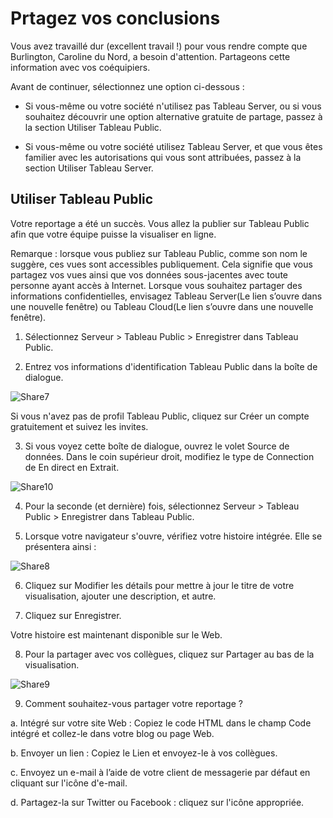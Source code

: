 # Prtagez vos conclusions 

Vous avez travaillé dur (excellent travail !) pour vous rendre compte que Burlington, Caroline du Nord, a besoin d'attention. Partageons cette information avec vos coéquipiers.

Avant de continuer, sélectionnez une option ci-dessous :

- Si vous-même ou votre société n'utilisez pas Tableau Server, ou si vous souhaitez découvrir une option alternative gratuite de partage, passez à la section Utiliser Tableau Public.

- Si vous-même ou votre société utilisez Tableau Server, et que vous êtes familier avec les autorisations qui vous sont attribuées, passez à la section Utiliser Tableau Server.

## Utiliser Tableau Public
Votre reportage a été un succès. Vous allez la publier sur Tableau Public afin que votre équipe puisse la visualiser en ligne.

Remarque : lorsque vous publiez sur Tableau Public, comme son nom le suggère, ces vues sont accessibles publiquement. Cela signifie que vous partagez vos vues ainsi que vos données sous-jacentes avec toute personne ayant accès à Internet. Lorsque vous souhaitez partager des informations confidentielles, envisagez Tableau Server(Le lien s’ouvre dans une nouvelle fenêtre) ou Tableau Cloud(Le lien s’ouvre dans une nouvelle fenêtre).

1. Sélectionnez Serveur > Tableau Public > Enregistrer dans Tableau Public.

2. Entrez vos informations d'identification Tableau Public dans la boîte de dialogue.

![Share7](https://user-images.githubusercontent.com/73080397/206905864-96afc5e7-e8bb-421b-a380-d6eba42ec1a9.png)

Si vous n'avez pas de profil Tableau Public, cliquez sur Créer un compte gratuitement et suivez les invites.


3. Si vous voyez cette boîte de dialogue, ouvrez le volet Source de données. Dans le coin supérieur droit, modifiez le type de Connection de En direct en Extrait.

![Share10](https://user-images.githubusercontent.com/73080397/206905888-725021d3-9411-4077-a512-73f8350633f1.png)

4. Pour la seconde (et dernière) fois, sélectionnez Serveur > Tableau Public > Enregistrer dans Tableau Public.

5. Lorsque votre navigateur s'ouvre, vérifiez votre histoire intégrée. Elle se présentera ainsi :

![Share8](https://user-images.githubusercontent.com/73080397/206905907-ff437665-c07c-419c-af9f-e36b12b21c1f.png)

6. Cliquez sur Modifier les détails pour mettre à jour le titre de votre visualisation, ajouter une description, et autre.

7. Cliquez sur Enregistrer.

Votre histoire est maintenant disponible sur le Web.

8. Pour la partager avec vos collègues, cliquez sur Partager au bas de la visualisation.

![Share9](https://user-images.githubusercontent.com/73080397/206905989-e0ea4ad7-4111-4289-908d-5d29ab80ae02.png)


9. Comment souhaitez-vous partager votre reportage ?

  a. Intégré sur votre site Web : Copiez le code HTML dans le champ Code intégré et collez-le dans votre blog ou page Web.

  b. Envoyer un lien : Copiez le Lien et envoyez-le à vos collègues.

  c. Envoyez un e-mail à l’aide de votre client de messagerie par défaut en cliquant sur l'icône d'e-mail.

  d. Partagez-la sur Twitter ou Facebook : cliquez sur l'icône appropriée.




